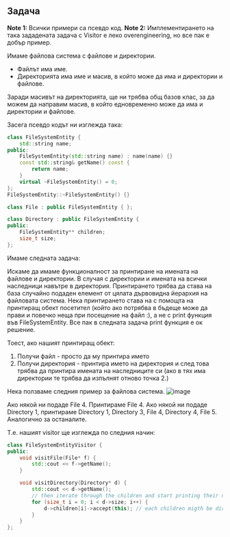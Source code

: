 ## Задача

**Note 1:** Всички примери са псевдо код.
**Note 2:** Имплементирането на така зададената задача с Visitor е леко overengineering, но все пак е добър пример.

Имаме файлова система с файлове и директории.

- Файлът има име.
- Директорията има име и масив, в който може да има и директории и файлове.

Заради масивът на директорията, ще ни трябва общ базов клас, за да можем да направим масив, в който едновременно може да има и директории и файлове.

Засега псевдо кодът ни изглежда така:

```c++
class FileSystemEntity {
	std::string name;
public:
	FileSystemEntity(std::string name) : name(name) {}
	const std::string& getName() const {
		return name;
	}
	virtual ~FileSystemEntity() = 0;
};
FileSystemEntity::~FileSystemEntity() {}

class File : public FileSystemEntity { };

class Directory : public FileSystemEntity {
public:
	FileSystemEntity** children;
	size_t size;
};
```

Имаме следната задача:

Искаме да имаме функционалност за принтиране на имената на файлове и директории. В случая с директории и имената на всички наследници навътре в директория.
Принтирането трябва да става на база случайно подаден елемент от цялата дървовидна йерархия на файловата система.
Нека принтирането става на с помощта на принтиращ обект посетител (който ако потрябва в бъдеще може да прави и повечко неща при посещение на файл :), а не с print функция във FileSystemEntity. Все пак в следната задача print функция e ок решение.

Тоест, ако нашият принтиращ обект:
1. Получи файл - просто да му принтира името
2. Получи директория - принтира името на директория и след това трябва да принтира имената на наследниците си
(ако в тях има директории те трябва да изпълнят отново точка 2.)

Нека ползваме следния пример за файлова система.
![image](https://github.com/GeorgiTerziev02/Object-oriented_programming_FMI/assets/49128895/443cee93-02b2-416d-bfc8-655dcdf78a53)

Ако някой ни подаде File 4. Принтираме File 4.
Ако някой ни подаде Directory 1, принтираме Directory 1, Directory 3, File 4, Directory 4, File 5.
Аналогично за останалите.

Т.е. нашият visitor ще изглежда по следния начин:
```c++
class FileSystemEntityVisitor {
public:
	void visitFile(File* f) {
		std::cout << f->getName();
	}

	void visitDirectory(Directory* d) {
		std::cout << d->getName();
		// then iterate through the children and start printing their names
		for (size_t i = 0; i < d->size; i++) {
			d->children[i]->accept(this); // each children migth be directory or file! so we pass the visitor
		}
	}
};
```
